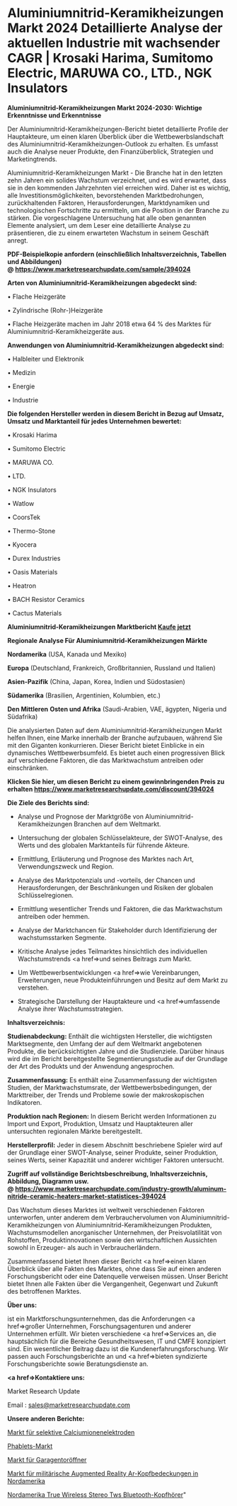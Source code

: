 # Aluminiumnitrid-Keramikheizungen Markt 2024 Detaillierte Analyse der aktuellen Industrie mit wachsender CAGR | Krosaki Harima, Sumitomo Electric, MARUWA CO., LTD., NGK Insulators

<strong>Aluminiumnitrid-Keramikheizungen Markt 2024-2030: Wichtige Erkenntnisse und Erkenntnisse</strong>

Der Aluminiumnitrid-Keramikheizungen-Bericht bietet detaillierte Profile der Hauptakteure, um einen klaren Überblick über die Wettbewerbslandschaft des Aluminiumnitrid-Keramikheizungen-Outlook zu erhalten. Es umfasst auch die Analyse neuer Produkte, den Finanzüberblick, Strategien und Marketingtrends.

Aluminiumnitrid-Keramikheizungen Markt - Die Branche hat in den letzten zehn Jahren ein solides Wachstum verzeichnet, und es wird erwartet, dass sie in den kommenden Jahrzehnten viel erreichen wird. Daher ist es wichtig, alle Investitionsmöglichkeiten, bevorstehenden Marktbedrohungen, zurückhaltenden Faktoren, Herausforderungen, Marktdynamiken und technologischen Fortschritte zu ermitteln, um die Position in der Branche zu stärken. Die vorgeschlagene Untersuchung hat alle oben genannten Elemente analysiert, um dem Leser eine detaillierte Analyse zu präsentieren, die zu einem erwarteten Wachstum in seinem Geschäft anregt.

<strong><b>PDF-Beispielkopie anfordern (einschließlich Inhaltsverzeichnis, Tabellen und Abbildungen) @ </b></strong><strong><a href=https://www.marketresearchupdate.com/sample/394024><strong>https://www.marketresearchupdate.com/sample/394024</u></a></strong></strong>

<strong>Arten von Aluminiumnitrid-Keramikheizungen abgedeckt sind:</strong>

• Flache Heizgeräte

• Zylindrische (Rohr-)Heizgeräte

• Flache Heizgeräte machen im Jahr 2018 etwa 64 % des Marktes für Aluminiumnitrid-Keramikheizgeräte aus.

<strong>Anwendungen von Aluminiumnitrid-Keramikheizungen abgedeckt sind:</strong>

• Halbleiter und Elektronik

• Medizin

• Energie

• Industrie

<strong>Die folgenden Hersteller werden in diesem Bericht in Bezug auf Umsatz, Umsatz und Marktanteil für jedes Unternehmen bewertet:</strong>

• Krosaki Harima

• Sumitomo Electric

• MARUWA CO.

• LTD.

• NGK Insulators

• Watlow

• CoorsTek

• Thermo-Stone

• Kyocera

• Durex Industries

• Oasis Materials

• Heatron

• BACH Resistor Ceramics

• Cactus Materials

<strong>Aluminiumnitrid-Keramikheizungen Marktbericht <a href=https://www.marketresearchupdate.com/buynow/394024>Kaufe jetzt</a></strong>

<strong>Regionale Analyse Für Aluminiumnitrid-Keramikheizungen Märkte</strong>

<strong>Nordamerika</strong> (USA, Kanada und Mexiko)

<strong>Europa</strong> (Deutschland, Frankreich, Großbritannien, Russland und Italien)

<strong>Asien-Pazifik</strong> (China, Japan, Korea, Indien und Südostasien)

<strong>Südamerika</strong> (Brasilien, Argentinien, Kolumbien, etc.)

<strong>Den Mittleren</strong> <strong>Osten und Afrika</strong> (Saudi-Arabien, VAE, ägypten, Nigeria und Südafrika)

Die analysierten Daten auf dem Aluminiumnitrid-Keramikheizungen Markt helfen Ihnen, eine Marke innerhalb der Branche aufzubauen, während Sie mit den Giganten konkurrieren. Dieser Bericht bietet Einblicke in ein dynamisches Wettbewerbsumfeld. Es bietet auch einen progressiven Blick auf verschiedene Faktoren, die das Marktwachstum antreiben oder einschränken.

<strong>Klicken Sie hier, um diesen Bericht zu einem gewinnbringenden Preis zu erhalten
</strong><strong><a href=https://www.marketresearchupdate.com/discount/394024>https://www.marketresearchupdate.com/discount/394024</b></u></strong></a>

<strong>Die Ziele des Berichts sind:</strong>

- Analyse und Prognose der Marktgröße von Aluminiumnitrid-Keramikheizungen Branchen auf dem Weltmarkt.

- Untersuchung der globalen Schlüsselakteure, der SWOT-Analyse, des Werts und des globalen Marktanteils für führende Akteure.

- Ermittlung, Erläuterung und Prognose des Marktes nach Art, Verwendungszweck und Region.

- Analyse des Marktpotenzials und -vorteils, der Chancen und Herausforderungen, der Beschränkungen und Risiken der globalen Schlüsselregionen.

- Ermittlung wesentlicher Trends und Faktoren, die das Marktwachstum antreiben oder hemmen.

- Analyse der Marktchancen für Stakeholder durch Identifizierung der wachstumsstarken Segmente.

- Kritische Analyse jedes Teilmarktes hinsichtlich des individuellen Wachstumstrends <a href=>und</a> seines Beitrags zum Markt.

- Um Wettbewerbsentwicklungen <a href=>wie</a> Vereinbarungen, Erweiterungen, neue Produkteinführungen und Besitz auf dem Markt zu verstehen.

- Strategische Darstellung der Hauptakteure und <a href=>umfas</a>sende Analyse ihrer Wachstumsstrategien.

<strong>Inhaltsverzeichnis:</strong>

<strong>Studienabdeckung:</strong> Enthält die wichtigsten Hersteller, die wichtigsten Marktsegmente, den Umfang der auf dem Weltmarkt angebotenen Produkte, die berücksichtigten Jahre und die Studienziele. Darüber hinaus wird die im Bericht bereitgestellte Segmentierungsstudie auf der Grundlage der Art des Produkts und der Anwendung angesprochen.

<strong>Zusammenfassung:</strong> Es enthält eine Zusammenfassung der wichtigsten Studien, der Marktwachstumsrate, der Wettbewerbsbedingungen, der Markttreiber, der Trends und Probleme sowie der makroskopischen Indikatoren.

<strong>Produktion nach Regionen:</strong> In diesem Bericht werden Informationen zu Import und Export, Produktion, Umsatz und Hauptakteuren aller untersuchten regionalen Märkte bereitgestellt.

<strong>Herstellerprofil:</strong> Jeder in diesem Abschnitt beschriebene Spieler wird auf der Grundlage einer SWOT-Analyse, seiner Produkte, seiner Produktion, seines Werts, seiner Kapazität und anderer wichtiger Faktoren untersucht.

<strong><b>Zugriff auf vollständige Berichtsbeschreibung, Inhaltsverzeichnis, Abbildung, Diagramm usw. @ </b></strong><strong><a href=https://www.marketresearchupdate.com/industry-growth/aluminum-nitride-ceramic-heaters-market-statistices-394024>https://www.marketresearchupdate.com/industry-growth/aluminum-nitride-ceramic-heaters-market-statistices-394024</a></strong>

Das Wachstum dieses Marktes ist weltweit verschiedenen Faktoren unterworfen, unter anderem dem Verbrauchervolumen von Aluminiumnitrid-Keramikheizungen von Aluminiumnitrid-Keramikheizungen Produkten, Wachstumsmodellen anorganischer Unternehmen, der Preisvolatilität von Rohstoffen, Produktinnovationen sowie den wirtschaftlichen Aussichten sowohl in Erzeuger- als auch in Verbraucherländern.

Zusammenfassend bietet Ihnen dieser Bericht <a href=>einen</a> klaren Überblick über alle Fakten des Marktes, ohne dass Sie auf einen anderen Forschungsbericht oder eine Datenquelle verweisen müssen. Unser Bericht bietet Ihnen alle Fakten über die Vergangenheit, Gegenwart und Zukunft des betroffenen Marktes.

<strong>Über uns:</strong>

 ist ein Marktforschungsunternehmen, das die Anforderungen <a href=>großer</a> Unternehmen, Forschungsagenturen und anderer Unternehmen erfüllt. Wir bieten verschiedene <a href=>Services</a> an, die hauptsächlich für die Bereiche Gesundheitswesen, IT und CMFE konzipiert sind. Ein wesentlicher Beitrag dazu ist die Kundenerfahrungsforschung. Wir passen auch Forschungsberichte an und <a href=>bieten</a> syndizierte Forschungsberichte sowie Beratungsdienste an.

<strong><a href=>Kontaktiere uns:</a></strong>

Market Research Update

Email : sales@marketresearchupdate.com

<strong>Unsere anderen Berichte:</strong>

<a href=https://www.linkedin.com/pulse/calcium-ion-selective-electrodes-market-2023>Markt für selektive Calciumionenelektroden</a>

<a href=https://www.linkedin.com/pulse/phablets-market-sizing-up-anticipating-trends>Phablets-Markt</a>

<a href=https://www.linkedin.com/pulse/garage-door-openers-market-size-emerging-trends>Markt für Garagentoröffner</a>

<a href=https://www.linkedin.com/pulse/north-america-military-augmented-reality-ar-headgearmarket>Markt für militärische Augmented Reality Ar-Kopfbedeckungen in Nordamerika</a>

<a href=https://www.linkedin.com/pulse/north-america-true-wireless-stereo-tws-bluetooth-headphones>Nordamerika True Wireless Stereo Tws Bluetooth-Kopfhörer</a>"
